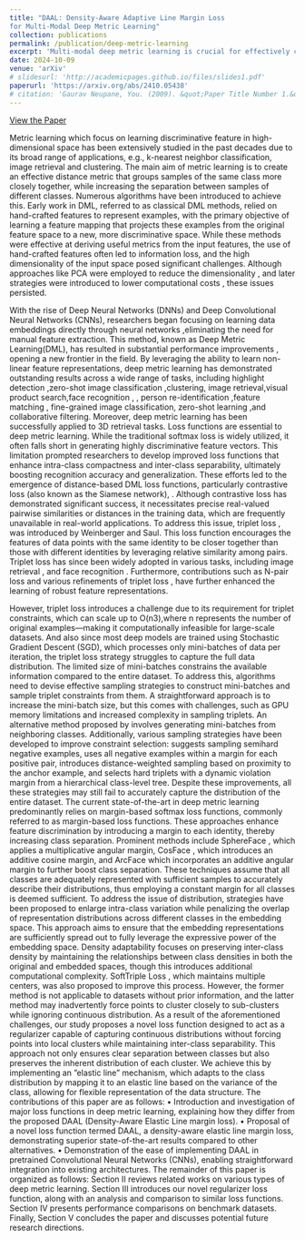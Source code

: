 ```yaml
---
title: "DAAL: Density-Aware Adaptive Line Margin Loss
for Multi-Modal Deep Metric Learning"
collection: publications
permalink: /publication/deep-metric-learning
excerpt: 'Multi-modal deep metric learning is crucial for effectively capturing diverse representations in tasks such as face verification, fine-grained object recognition, and product search. Traditional approaches to metric learning, whether based on distance or margin metrics, primarily emphasize class separation, often overlooking the intra-class distribution essential for multi-modal feature learning. In this context, we propose a novel loss function called Density-Aware Adaptive Margin Loss(DAAL), which preserves the density distribution of embeddings while encouraging the formation of adaptive sub-clusters within each class. By employing an adaptive line strategy, DAAL not only enhances intra-class variance but also ensures robust inter-class separation, facilitating effective multi-modal representation. Comprehensive experiments on benchmark fine-grained datasets demonstrate the superior performance of DAAL, underscoring its potential in advancing retrieval applications and multi-modal deep metric learning.'
date: 2024-10-09
venue: 'arXiv'
# slidesurl: 'http://academicpages.github.io/files/slides1.pdf'
paperurl: 'https://arxiv.org/abs/2410.05438'
# citation: 'Gaurav Neupane, You. (2009). &quot;Paper Title Number 1.&quot; <i>Journal 1</i>. 1(1).'
---
```


[View the Paper](https://arxiv.org/pdf/2410.05438)

Metric learning which focus on learning discriminative feature in high-dimensional space has been extensively studied in the past decades due to its broad range of applications, e.g.,
k-nearest neighbor classification, image retrieval  and
clustering. The main aim of metric learning is to create
an effective distance metric that groups samples of the same
class more closely together, while increasing the separation
between samples of different classes. Numerous algorithms
have been introduced to achieve this.
Early work in DML, referred to as classical DML methods,
relied on hand-crafted features to represent examples, with the
primary objective of learning a feature mapping that projects
these examples from the original feature space to a new,
more discriminative space. While these methods were effective
at deriving useful metrics from the input features, the use
of hand-crafted features often led to information loss, and
the high dimensionality of the input space posed significant
challenges. Although approaches like PCA were employed
to reduce the dimensionality , and later strategies were
introduced to lower computational costs , these issues
persisted.

With the rise of Deep Neural Networks (DNNs) and Deep
Convolutional Neural Networks (CNNs), researchers began
focusing on learning data embeddings directly through neural
networks ,eliminating the need for manual feature extraction. This method, known as Deep Metric Learning(DML),
has resulted in substantial performance improvements ,
opening a new frontier in the field. By leveraging the ability to
learn non-linear feature representations, deep metric learning
has demonstrated outstanding results across a wide range of
tasks, including highlight detection ,zero-shot image
classification ,clustering, image retrieval,visual product search,face recognition ,
, person re-identification ,feature matching ,
fine-grained image classification, zero-shot learning
,and collaborative filtering. Moreover, deep
metric learning has been successfully applied to 3D retrieval
tasks.
Loss functions are essential to deep metric learning. While
the traditional softmax loss is widely utilized, it often falls
short in generating highly discriminative feature vectors. This limitation prompted researchers to develop
improved loss functions that enhance intra-class compactness
and inter-class separability, ultimately boosting recognition accuracy and generalization. These efforts led to the emergence
of distance-based DML loss functions, particularly contrastive
loss (also known as the Siamese network),
. Although contrastive loss has demonstrated significant
success, it necessitates precise real-valued pairwise similarities
or distances in the training data, which are frequently unavailable in real-world applications. To address this issue, triplet
loss , was introduced by Weinberger and Saul. This
loss function encourages the features of data points with the
same identity to be closer together than those with different
identities by leveraging relative similarity among pairs. Triplet
loss has since been widely adopted in various tasks, including
image retrieval ,  and face recognition . Furthermore,
contributions such as N-pair loss  and various refinements
of triplet loss , have further enhanced the learning
of robust feature representations.

However, triplet loss introduces a challenge due to its requirement for triplet constraints, which can scale up to O(n3),where n represents the number of original examples—making
it computationally infeasible for large-scale datasets. And also
since most deep models are trained using Stochastic Gradient
Descent (SGD), which processes only mini-batches of data per
iteration, the triplet loss strategy struggles to capture the full
data distribution. The limited size of mini-batches constrains
the available information compared to the entire dataset.
To address this, algorithms need to devise effective sampling
strategies to construct mini-batches and sample triplet constraints from them. A straightforward approach is to increase
the mini-batch size, but this comes with challenges, such
as GPU memory limitations and increased complexity in
sampling triplets. An alternative method proposed by 
involves generating mini-batches from neighboring classes.
Additionally, various sampling strategies have been developed
to improve constraint selection: suggests sampling semihard negative examples,  uses all negative examples within a
margin for each positive pair,  introduces distance-weighted
sampling based on proximity to the anchor example, and 
selects hard triplets with a dynamic violation margin from
a hierarchical class-level tree. Despite these improvements,
all these strategies may still fail to accurately capture the
distribution of the entire dataset.
The current state-of-the-art in deep metric learning predominantly relies on margin-based softmax loss functions,
commonly referred to as margin-based loss functions. These
approaches enhance feature discrimination by introducing a
margin to each identity, thereby increasing class separation.
Prominent methods include SphereFace , which applies
a multiplicative angular margin, CosFace , which introduces an additive cosine margin, and ArcFace which incorporates an additive angular margin to further boost class separation. These techniques assume that all classes are
adequately represented with sufficient samples to accurately
describe their distributions, thus employing a constant margin
for all classes is deemed sufficient.
To address the issue of distribution, strategies have been
proposed to enlarge intra-class variation while penalizing the
overlap of representation distributions across different classes
in the embedding space. This approach aims to ensure that the
embedding representations are sufficiently spread out to fully
leverage the expressive power of the embedding space. Density
adaptability  focuses on preserving inter-class density by
maintaining the relationships between class densities in both
the original and embedded spaces, though this introduces additional computational complexity. SoftTriple Loss , which
maintains multiple centers, was also proposed to improve this
process. However, the former method is not applicable to
datasets without prior information, and the latter method may
inadvertently force points to cluster closely to sub-clusters
while ignoring continuous distribution.
As a result of the aforementioned challenges, our study
proposes a novel loss function designed to act as a regularizer capable of capturing continuous distributions without
forcing points into local clusters while maintaining inter-class
separability. This approach not only ensures clear separation between classes but also preserves the inherent distribution of
each cluster. We achieve this by implementing an ”elastic line”
mechanism, which adapts to the class distribution by mapping
it to an elastic line based on the variance of the class, allowing
for flexible representation of the data structure.
The contributions of this paper are as follows:
• Introduction and investigation of major loss functions in
deep metric learning, explaining how they differ from
the proposed DAAL (Density-Aware Elastic Line margin
loss).
• Proposal of a novel loss function termed DAAL, a
density-aware elastic line margin loss, demonstrating
superior state-of-the-art results compared to other alternatives.
• Demonstration of the ease of implementing DAAL in pretrained Convolutional Neural Networks (CNNs), enabling
straightforward integration into existing architectures.
The remainder of this paper is organized as follows: Section
II reviews related works on various types of deep metric
learning. Section III introduces our novel regularizer loss
function, along with an analysis and comparison to similar
loss functions. Section IV presents performance comparisons
on benchmark datasets. Finally, Section V concludes the paper
and discusses potential future research directions.